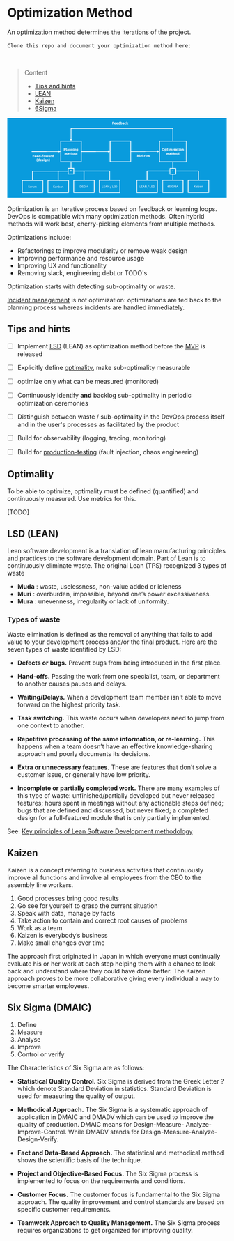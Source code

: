 # Optimization Method

An optimization method determines the iterations of the project.

```
Clone this repo and document your optimization method here:



```
> Content
> - [Tips and hints](#tips-and-hints)
> - [LEAN](#lsd-lean)
> - [Kaizen](#kaizen)
> - [6Sigma](#six-sigma-dmaic)

![optimisation](devops-planning-optimisation.png)

Optimization is an iterative process based on feedback or learning loops.
DevOps is compatible with many optimization methods. 
Often hybrid methods will work best, cherry-picking elements from multiple methods. 

Optimizations include:
- Refactorings to improve modularity or remove weak design
- Improving performance and resource usage
- Improving UX and functionality
- Removing slack, engineering debt or TODO's

Optimization starts with detecting sub-optimality or waste.

[Incident management](incident-management-procedure.md) is not optimization: optimizations are fed back to the planning process whereas incidents are handled immediately.

## Tips and hints

- [ ] Implement [LSD](#lsd-lean) (LEAN) as optimization method before the [MVP](project-plan.md#minimum-viable-product) is released 


- [ ] Explicitly define [optimality](#optimality), make sub-optimality measurable


- [ ] optimize only what can be measured (monitored)


- [ ] Continuously identify **and** backlog sub-optimality in periodic optimization ceremonies


- [ ] Distinguish between waste / sub-optimality in the DevOps process itself and in the user's processes as facilitated by the product


- [ ] Build for observability (logging, tracing, monitoring)


- [ ] Build for [production-testing](production-testing-strategy.md) (fault injection, chaos engineering)


## Optimality

To be able to optimize, optimality must be defined (quantified) and continuously measured. Use metrics for this.

[TODO] 

## LSD (LEAN)

Lean software development is a translation of lean manufacturing principles and practices to the software development domain.
Part of Lean is to continuously eliminate waste.
The original Lean (TPS) recognized 3 types of waste

- **Muda** : waste, uselessness, non-value added or idleness
- **Muri** : overburden, impossible, beyond one’s power excessiveness.
- **Mura** : unevenness, irregularity or lack of uniformity.

### Types of waste

Waste elimination is defined as the removal of anything that fails to add value to your development process and/or the final product. Here are the seven types of waste identified by LSD:

- **Defects or bugs.** Prevent bugs from being introduced in the first place.


- **Hand-offs.** Passing the work from one specialist, team, or department to another causes pauses and delays. 


- **Waiting/Delays.** When a development team member isn't able to move forward on the highest priority task.


- **Task switching.** This waste occurs when developers need to jump from one context to another. 


- **Repetitive processing of the same information, or re-learning.** This happens when a team doesn’t have an effective knowledge-sharing approach and poorly documents its decisions.


- **Extra or unnecessary features.** These are features that don’t solve a customer issue, or generally have low priority. 


- **Incomplete or partially completed work.** There are many examples of this type of waste: unfinished/partially developed but never released features; hours spent in meetings without any actionable steps defined; bugs that are defined and discussed, but never fixed; a completed design for a full-featured module that is only partially implemented.


See: [Key principles of Lean Software Development methodology](https://railsware.com/blog/lean-software-development-guide/)

## Kaizen

Kaizen is a concept referring to business activities that continuously improve all functions and involve all employees from the CEO to the assembly line workers.

1. Good processes bring good results
2. Go see for yourself to grasp the current situation
3. Speak with data, manage by facts
4. Take action to contain and correct root causes of problems
5. Work as a team
6. Kaizen is everybody’s business
7. Make small changes over time

The approach first originated in Japan in which everyone must continually evaluate his or her work at each step helping them with a chance to look back and understand where they could have done better. The Kaizen approach proves to be more collaborative giving every individual a way to become smarter employees.

## Six Sigma (DMAIC)

1. Define
2. Measure
3. Analyse
4. Improve
5. Control or verify


The Characteristics of Six Sigma are as follows:

- **Statistical Quality Control.** Six Sigma is derived from the Greek Letter ? which denote Standard Deviation in statistics. Standard Deviation is used for measuring the quality of output.


- **Methodical Approach.** The Six Sigma is a systematic approach of application in DMAIC and DMADV which can be used to improve the quality of production. DMAIC means for Design-Measure- Analyze-Improve-Control. While DMADV stands for Design-Measure-Analyze-Design-Verify.


- **Fact and Data-Based Approach.** The statistical and methodical method shows the scientific basis of the technique.


- **Project and Objective-Based Focus.** The Six Sigma process is implemented to focus on the requirements and conditions.


- **Customer Focus.** The customer focus is fundamental to the Six Sigma approach. The quality improvement and control standards are based on specific customer requirements.


- **Teamwork Approach to Quality Management.** The Six Sigma process requires organizations to get organized for improving quality.





